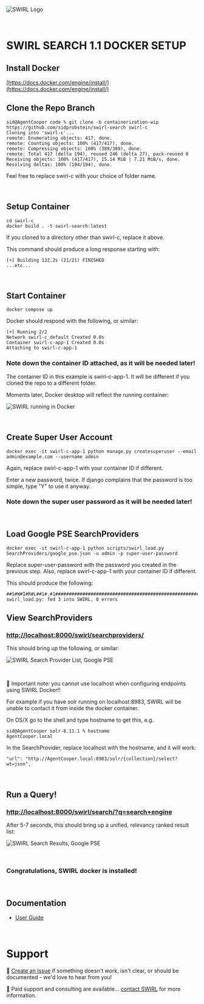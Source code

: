 ![SWIRL Logo](./images/swirl_logo_notext_200.jpg)

<br/>

# SWIRL SEARCH 1.1 DOCKER SETUP

## Install Docker

[https://docs.docker.com/engine/install/](https://docs.docker.com/engine/install/)

## Clone the Repo Branch

```
sid@AgentCooper code % git clone -b containerization-wip https://github.com/sidprobstein/swirl-search swirl-c
Cloning into 'swirl-c'...
remote: Enumerating objects: 417, done.
remote: Counting objects: 100% (417/417), done.
remote: Compressing objects: 100% (389/389), done.
remote: Total 417 (delta 194), reused 246 (delta 27), pack-reused 0
Receiving objects: 100% (417/417), 15.14 MiB | 7.21 MiB/s, done.
Resolving deltas: 100% (194/194), done.
```

Feel free to replace swirl-c with your choice of folder name.

<br/>

## Setup Container

```
cd swirl-c
docker build . -t swirl-search:latest
```

If you cloned to a directory other than swirl-c, replace it above.

This command should produce a long response starting with:

```
[+] Building 132.2s (21/21) FINISHED
...etc...
```

<br/>

## Start Container

```
docker compose up
```

Docker should respond with the following, or similar:

```
[+] Running 2/2
Network swirl-c_default Created 0.0s
Container swirl-c-app-1 Created 0.0s
Attaching to swirl-c-app-1
```

### Note down the container ID attached, as it will be needed later!

The container ID in this example is swirl-c-app-1. It will be different if you cloned the repo to a different folder.

Moments later, Docker desktop will reflect the running container:

![SWIRL running in Docker](/docs/images/swirl_docker.png)

<br/>

## Create Super User Account

```
docker exec -it swirl-c-app-1 python manage.py createsuperuser --email admin@example.com --username admin
```

Again, replace swirl-c-app-1 with your container ID if different. 

Enter a new password, twice. If django complains that the password is too simple, type "Y" to use it anyway. 

### Note down the super user password as it will be needed later!

<br/>

## Load Google PSE SearchProviders

```
docker exec -it swirl-c-app-1 python scripts/swirl_load.py SearchProviders/google_pse.json -u admin -p super-user-password
```

Replace super-user-password with the password you created in the previous step. 
Also, replace swirl-c-app-1 with your container ID if different. 

This should produce the following:

```
##S#W#I#R#L##1#.#1##############################################################
swirl_load.py: fed 3 into SWIRL, 0 errors
```

## View SearchProviders

### [http://localhost:8000/swirl/searchproviders/](http://localhost:8000/swirl/searchproviders/)

This should bring up the following, or similar:

![SWIRL Search Provider List, Google PSE](/docs/images/pse/swirl_spl_list.png)

<br/>

:key: Important note: you cannot use localhost when configuring endpoints using SWIRL Docker!!

For example if you have solr running on localhost:8983, SWIRL will be unable to contact it
from inside the docker container. 

On OS/X go to the shell and type hostname to get this, e.g.

```
sid@AgentCooper solr-8.11.1 % hostname
AgentCooper.local
```

In the SearchProvider, replace localhost with the hostname, and it will work:

```
"url": "http://AgentCooper.local:8983/solr/{collection}/select?wt=json",
```

<br/>

## Run a Query!

### [http://localhost:8000/swirl/search/?q=search+engine](http://localhost:8000/swirl/search/?q=search+engine)

After 5-7 seconds, this should bring up a unified, relevancy ranked result list:

![SWIRL Search Results, Google PSE](/docs/images/pse/swirl_results_mixed_1.png)

<br/>

### Congratulations, SWIRL docker is installed!

<br/>

## Documentation

* [User Guide](https://github.com/sidprobstein/swirl-search/wiki/2.-User-Guide)

<br/>

# Support

:small_blue_diamond: [Create an Issue](https://github.com/sidprobstein/swirl-search/issues) if something doesn't work, isn't clear, or should be documented - we'd love to hear from you!

:small_blue_diamond: Paid support and consulting are available... [contact SWIRL](mailto:swirl@probstein.com) for more information.
